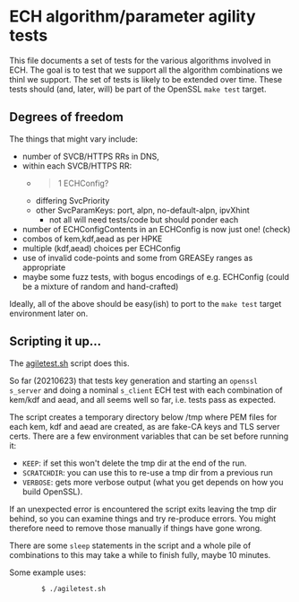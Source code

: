 
# ECH algorithm/parameter agility tests

This file documents a set of tests for the various algorithms
involved in ECH. The goal is to test that we support all
the algorithm combinations we thinl we support. The set of 
tests is likely to be extended over time. These tests should
(and, later, will) be part of the OpenSSL ``make test`` target.

## Degrees of freedom

The things that might vary include:

* number of SVCB/HTTPS RRs in DNS, 
* within each SVCB/HTTPS RR:
    * >1 ECHConfig?
    * differing SvcPriority
    * other SvcParamKeys: port, alpn, no-default-alpn, ipvXhint
        - not all will need tests/code but should ponder each
* number of ECHConfigContents in an ECHConfig is now just one! (check)
* combos of kem,kdf,aead as per HPKE
* multiple (kdf,aead) choices per ECHConfig
* use of invalid code-points and some from GREASEy ranges as 
  appropriate
* maybe some fuzz tests, with bogus encodings of e.g. ECHConfig
  (could be a mixture of random and hand-crafted)

Ideally, all of the above should be easy(ish) to port to the
``make test`` target environment later on.

## Scripting it up...

The [agiletest.sh](agiletest.sh) script does this.

So far (20210623) that tests key generation and starting
an ``openssl s_server`` and doing a nominal ``s_client`` ECH
test with each combination of kem/kdf and aead, and all
seems well so far, i.e. tests pass as expected.

The script creates a temporary directory below /tmp where
PEM files for each kem, kdf and aead are created, as are
fake-CA keys and TLS server certs. There are a few environment
variables that can be set before running it:

- ``KEEP``: if set this won't delete the tmp dir at the 
end of the run.
- ``SCRATCHDIR``: you can use this to re-use a tmp dir
from a previous run
- ``VERBOSE``: gets more verbose output (what you get 
depends on how you build OpenSSL).

If an unexpected error is encountered the script exits
leaving the tmp dir behind, so you can examine things
and try re-produce errors. You might therefore need to remove
those manually if things have gone wrong.

There are some ``sleep`` statements in the script and
a whole pile of combinations to this may take a while to
finish fully, maybe 10 minutes.

Some example uses:

            $ ./agiletest.sh


